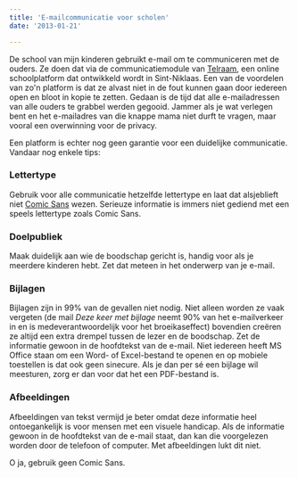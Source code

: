 ```yaml
---
title: 'E-mailcommunicatie voor scholen'
date: '2013-01-21'

---
```


De school van mijn kinderen gebruikt e-mail om te communiceren met de ouders. Ze doen dat via de communicatiemodule van [Telraam](http://www.telraam.be), een online schoolplatform dat ontwikkeld wordt in Sint-Niklaas. Een van de voordelen van zo'n platform is dat ze alvast niet in de fout kunnen gaan door iedereen open en bloot in kopie te zetten. Gedaan is de tijd dat alle e-mailadressen van alle ouders te grabbel werden gegooid. Jammer als je wat verlegen bent en het e-mailadres van die knappe mama niet durft te vragen, maar vooral een overwinning voor de privacy.​

Een platform is echter nog geen garantie voor een duidelijke communicatie. Vandaar nog enkele tips:

### Lettertype

Gebruik voor alle communicatie hetzelfde lettertype en laat dat alsjeblieft niet [Comic Sans](http://www.comicsanscriminal.com/) wezen. Serieuze informatie is immers niet gediend met een speels lettertype zoals Comic Sans.

### Doelpubliek

Maak duidelijk aan wie de boodschap gericht is, handig voor als je meerdere kinderen hebt. Zet dat meteen in het onderwerp van je e-mail.

### Bijlagen

Bijlagen zijn in 99% van de gevallen niet nodig. Niet alleen worden ze vaak vergeten (de mail *Deze keer met bijlage* neemt 90% van het e-mailverkeer in en is medeverantwoordelijk voor het broeikaseffect) bovendien creëren ze altijd een extra drempel tussen de lezer en de boodschap. Zet de informatie gewoon in de hoofdtekst van de e-mail. Niet iedereen heeft MS Office staan om een Word- of Excel-bestand te openen en op mobiele toestellen is dat ook geen sinecure. Als je dan per sé een bijlage wil meesturen, zorg er dan voor dat het een PDF-bestand is.
	
### Afbeeldingen

Afbeeldingen van tekst vermijd je beter omdat deze informatie heel ontoegankelijk is voor mensen met een visuele handicap. Als de informatie gewoon in de hoofdtekst van de e-mail staat, dan kan die voorgelezen worden door de telefoon of computer. Met afbeeldingen lukt dit niet.

O ja, gebruik geen Comic Sans.


